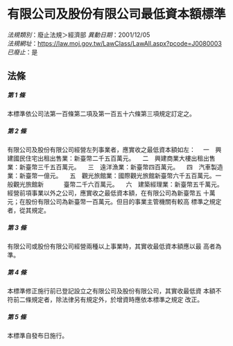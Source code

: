 # 有限公司及股份有限公司最低資本額標準

*法規類別*：廢止法規＞經濟部
*異動日期*：2001/12/05  
*法規網址*：https://law.moj.gov.tw/LawClass/LawAll.aspx?pcode=J0080003
*已廢止*：是


## 法條
##### 第 1 條
本標準依公司法第一百條第二項及第一百五十六條第三項規定訂定之。

##### 第 2 條
有限公司及股份有限公司經營左列事業者，應實收之最低資本額如左：
　一　興建國民住宅出租出售業：新臺幣二千五百萬元。
　二　興建商業大樓出租出售業：新臺幣三千五百萬元。
　三　遠洋漁業：新臺幣四百萬元。
　四　汽車製造業：新臺幣一億元。
　五　觀光旅館業：國際觀光旅館新臺幣六千五百萬元。一般觀光旅館新
　　　臺幣二千六百萬元。
　六　建築經理業：新臺幣五千萬元。
經營前項事業以外之公司，應實收之最低資本額，在有限公司為新臺幣五
十萬元；在股份有限公司為新臺幣一百萬元。但目的事業主管機關有較高
標準之規定者，從其規定。

##### 第 3 條
有限公司或股份有限公司經營兩種以上事業時，其實收最低資本額應以最
高者為準。

##### 第 4 條
本標準修正施行前已登記設立之有限公司及股份有限公司，其實收最低資
本額不符前二條規定者，除法律另有規定外，於增資時應依本標準之規定
改正。

##### 第 5 條
本標準自發布日施行。


